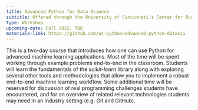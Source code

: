 ```yaml
---
title: Advanced Python for Data Science
subtitle: Offered through the University of Cincinnati's Center for Business Analytics
type: Workshop
upcoming-date: Fall 2022, TBD
materials-link: https://github.com/uc-python/advanced-python-datasci
---
```

This is a two-day course that introduces how one can use Python for advanced machine learning applications.
Most of the time will be spent working through example problems end-to-end in the classroom.
Students will learn the fundamentals of the *scikit-learn* library along with exploring several other tools and methodologies that allow you to implement a robust end-to-end machine learning workflow.
Some additional time will be reserved for discussion of real programming challenges students have encountered, and for an overview of related relevant technologies students may need in an industry setting (e.g. Git and GitHub).
